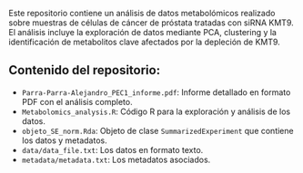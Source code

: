 Este repositorio contiene un análisis de datos metabolómicos realizado sobre muestras de células de cáncer de próstata tratadas con siRNA KMT9. 
El análisis incluye la exploración de datos mediante PCA, clustering y la identificación de metabolitos clave afectados por la depleción de KMT9.

## Contenido del repositorio:
- `Parra-Parra-Alejandro_PEC1_informe.pdf`: Informe detallado en formato PDF con el análisis completo.
- `Metabolomics_analysis.R`: Código R para la exploración y análisis de los datos.
- `objeto_SE_norm.Rda`: Objeto de clase `SummarizedExperiment` que contiene los datos y metadatos.
- `data/data_file.txt`: Los datos en formato texto.
- `metadata/metadata.txt`: Los metadatos asociados.

